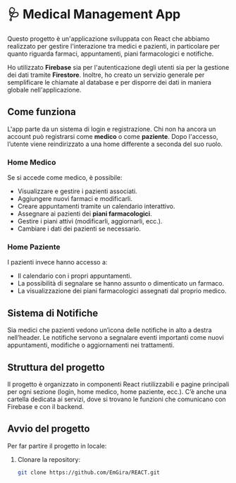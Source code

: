 # 🩺 Medical Management App

Questo progetto è un'applicazione sviluppata con React che abbiamo realizzato per gestire l'interazione tra medici e pazienti, in particolare per quanto riguarda farmaci, appuntamenti, piani farmacologici e notifiche.

Ho utilizzato **Firebase** sia per l'autenticazione degli utenti sia per la gestione dei dati tramite **Firestore**. Inoltre, ho creato un servizio generale per semplificare le chiamate al database e per disporre dei dati in maniera globale nell'applicazione.

## Come funziona

L'app parte da un sistema di login e registrazione. Chi non ha ancora un account può registrarsi come **medico** o come **paziente**. Dopo l'accesso, l’utente viene reindirizzato a una home differente a seconda del suo ruolo.

### Home Medico

Se si accede come medico, è possibile:
- Visualizzare e gestire i pazienti associati.
- Aggiungere nuovi farmaci e modificarli.
- Creare appuntamenti tramite un calendario interattivo.
- Assegnare ai pazienti dei **piani farmacologici**.
- Gestire i piani attivi (modificarli, aggiornarli, ecc.).
- Cambiare i dati dei pazienti se necessario.

### Home Paziente

I pazienti invece hanno accesso a:
- Il calendario con i propri appuntamenti.
- La possibilità di segnalare se hanno assunto o dimenticato un farmaco.
- La visualizzazione dei piani farmacologici assegnati dal proprio medico.

## Sistema di Notifiche

Sia medici che pazienti vedono un’icona delle notifiche in alto a destra nell’header. Le notifiche servono a segnalare eventi importanti come nuovi appuntamenti, modifiche o aggiornamenti nei trattamenti.

## Struttura del progetto

Il progetto è organizzato in componenti React riutilizzabili e pagine principali per ogni sezione (login, home medico, home paziente, ecc.). C’è anche una cartella dedicata ai servizi, dove si trovano le funzioni che comunicano con Firebase e con il backend.

## Avvio del progetto

Per far partire il progetto in locale:

1. Clonare la repository:
   ```bash
   git clone https://github.com/EmGira/REACT.git
